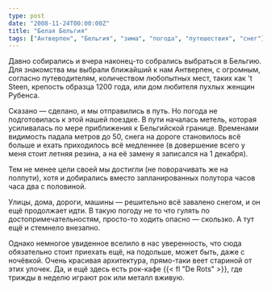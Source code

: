 ```yaml
---
type: post
date: "2008-11-24T00:00:00Z"
title: "Белая Бельгия"
tags: ["Антверпен", "Бельгия", "зима", "погода", "путешествия", "снег"]
---
```


Давно собирались и вчера наконец-то собрались выбраться в Бельгию. Для знакомства мы выбрали ближайший к нам Антверпен, с огромным, согласно путеводителям, количеством любопытных мест, таких как 't Steen, крепость образца 1200 года, или дом любителя пухлых женщин Рубенса.

<!--more-->

Сказано — сделано, и мы отправились в путь. Но погода не подготовилась к этой нашей поездке. В пути началась метель, которая усиливалась по мере приближения к Бельгийской границе. Временами видимость падала метров до 50, снега на дороге становилось всё больше и ехать приходилось всё медленнее (в довершение всего у меня стоит летняя резина, а на её замену я записался на 1 декабря).

Тем не менее цели своей мы достигли (не поворачивать же на полпути), хотя и добирались вместо запланированных полутора часов часа два с половиной.

Улицы, дома, дороги, машины — решительно всё завалено снегом, и он ещё продолжает идти. В такую погоду не то что гулять по достопримечательностям, просто-то ходить опасно — скользко. А тут ещё и стемнело внезапно.

Однако немногое увиденное вселило в нас уверенность, что сюда обязательно стоит приехать ещё, на подольше, может быть, даже с ночёвкой. Очень красивая архитектура, прямо-таки веет стариной от этих улочек. Да, и ещё здесь есть рок-кафе {{< fl "De Rots" >}}, где трижды в неделю играют рок или металл вживую.
